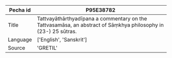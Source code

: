|Pecha id | P95E38782
| --- | --- 
|Title | Tattvayāthārthyadīpana a commentary on the Tattvasamāsa, an abstract of Sāṃkhya philosophy in (23-) 25 sūtras. 
|Language | ['English', 'Sanskrit']
|Source | 'GRETIL'